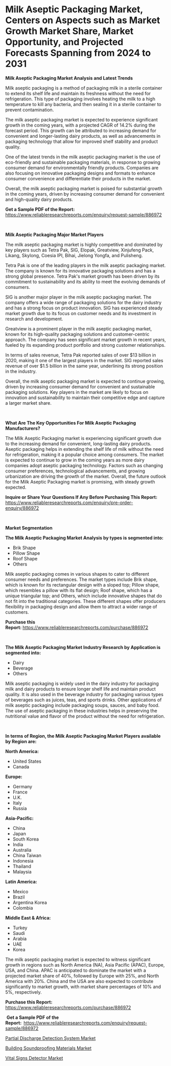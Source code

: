 <p><h1>Milk Aseptic Packaging Market, Centers on Aspects such as Market Growth Market Share, Market Opportunity, and Projected Forecasts Spanning from 2024 to 2031</h1></p><p><strong>Milk Aseptic Packaging Market Analysis and Latest Trends</strong></p>
<p><p>Milk aseptic packaging is a method of packaging milk in a sterile container to extend its shelf life and maintain its freshness without the need for refrigeration. This type of packaging involves heating the milk to a high temperature to kill any bacteria, and then sealing it in a sterile container to prevent contamination.</p><p>The milk aseptic packaging market is expected to experience significant growth in the coming years, with a projected CAGR of 14.2% during the forecast period. This growth can be attributed to increasing demand for convenient and longer-lasting dairy products, as well as advancements in packaging technology that allow for improved shelf stability and product quality.</p><p>One of the latest trends in the milk aseptic packaging market is the use of eco-friendly and sustainable packaging materials, in response to growing consumer demand for environmentally friendly products. Companies are also focusing on innovative packaging designs and formats to enhance consumer convenience and differentiate their products in the market.</p><p>Overall, the milk aseptic packaging market is poised for substantial growth in the coming years, driven by increasing consumer demand for convenient and high-quality dairy products.</p></p>
<p><strong>Get a Sample PDF of the Report:&nbsp;</strong> <a href="https://www.reliableresearchreports.com/enquiry/request-sample/886972">https://www.reliableresearchreports.com/enquiry/request-sample/886972</a></p>
<p>&nbsp;</p>
<p><strong>Milk Aseptic Packaging Major Market Players</strong></p>
<p><p>The milk aseptic packaging market is highly competitive and dominated by key players such as Tetra Pak, SIG, Elopak, Greatview, Xinjufeng Pack, Likang, Skylong, Coesia IPI, Bihai, Jielong Yongfa, and Pulisheng. </p><p>Tetra Pak is one of the leading players in the milk aseptic packaging market. The company is known for its innovative packaging solutions and has a strong global presence. Tetra Pak's market growth has been driven by its commitment to sustainability and its ability to meet the evolving demands of consumers.</p><p>SIG is another major player in the milk aseptic packaging market. The company offers a wide range of packaging solutions for the dairy industry and has a strong focus on product innovation. SIG has experienced steady market growth due to its focus on customer needs and its investment in research and development.</p><p>Greatview is a prominent player in the milk aseptic packaging market, known for its high-quality packaging solutions and customer-centric approach. The company has seen significant market growth in recent years, fueled by its expanding product portfolio and strong customer relationships.</p><p>In terms of sales revenue, Tetra Pak reported sales of over $13 billion in 2020, making it one of the largest players in the market. SIG reported sales revenue of over $1.5 billion in the same year, underlining its strong position in the industry.</p><p>Overall, the milk aseptic packaging market is expected to continue growing, driven by increasing consumer demand for convenient and sustainable packaging solutions. Key players in the market are likely to focus on innovation and sustainability to maintain their competitive edge and capture a larger market share.</p></p>
<p>&nbsp;</p>
<p><strong>What Are The Key Opportunities For Milk Aseptic Packaging Manufacturers?</strong></p>
<p><p>The Milk Aseptic Packaging market is experiencing significant growth due to the increasing demand for convenient, long-lasting dairy products. Aseptic packaging helps in extending the shelf life of milk without the need for refrigeration, making it a popular choice among consumers. The market is expected to continue to grow in the coming years as more dairy companies adopt aseptic packaging technology. Factors such as changing consumer preferences, technological advancements, and growing urbanization are driving the growth of the market. Overall, the future outlook for the Milk Aseptic Packaging market is promising, with steady growth expected.</p></p>
<p><strong>Inquire or Share Your Questions If Any Before Purchasing This Report:</strong> <a href="https://www.reliableresearchreports.com/enquiry/pre-order-enquiry/886972">https://www.reliableresearchreports.com/enquiry/pre-order-enquiry/886972</a></p>
<p>&nbsp;</p>
<p><strong>Market Segmentation</strong></p>
<p><strong>The Milk Aseptic Packaging Market Analysis by types is segmented into:</strong></p>
<p><ul><li>Brik Shape</li><li>Pillow Shape</li><li>Roof Shape</li><li>Others</li></ul></p>
<p><p>Milk aseptic packaging comes in various shapes to cater to different consumer needs and preferences. The market types include Brik shape, which is known for its rectangular design with a sloped top; Pillow shape, which resembles a pillow with its flat design; Roof shape, which has a unique triangular top; and Others, which include innovative shapes that do not fit into the traditional categories. These different shapes offer producers flexibility in packaging design and allow them to attract a wider range of customers.</p></p>
<p><strong>Purchase this Report:&nbsp;</strong><a href="https://www.reliableresearchreports.com/purchase/886972">https://www.reliableresearchreports.com/purchase/886972</a></p>
<p>&nbsp;</p>
<p><strong>The Milk Aseptic Packaging Market Industry Research by Application is segmented into:</strong></p>
<p><ul><li>Dairy</li><li>Beverage</li><li>Others</li></ul></p>
<p><p>Milk aseptic packaging is widely used in the dairy industry for packaging milk and dairy products to ensure longer shelf life and maintain product quality. It is also used in the beverage industry for packaging various types of beverages such as juices, teas, and sports drinks. Other applications of milk aseptic packaging include packaging soups, sauces, and baby food. The use of aseptic packaging in these industries helps in preserving the nutritional value and flavor of the product without the need for refrigeration.</p></p>
<p>&nbsp;</p>
<p><strong>In terms of Region, the Milk Aseptic Packaging Market Players available by Region are:</strong></p>
<p>
    <p> <strong> North America: </strong>
        <ul>
            <li>United States</li>
            <li>Canada</li>
        </ul>
        </p> 
    <p> <strong> Europe: </strong>
        <ul>
            <li>Germany</li>
            <li>France</li>
            <li>U.K.</li>
            <li>Italy</li>
            <li>Russia</li>
        </ul>
        </p> 
    <p> <strong> Asia-Pacific: </strong>
        <ul>
            <li>China</li>
            <li>Japan</li>
            <li>South Korea</li>
            <li>India</li>
            <li>Australia</li>
            <li>China Taiwan</li>
            <li>Indonesia</li>
            <li>Thailand</li>
            <li>Malaysia</li>
        </ul>
        </p> 
    <p> <strong> Latin America: </strong>
        <ul>
            <li>Mexico</li>
            <li>Brazil</li>
            <li>Argentina Korea</li>
            <li>Colombia</li>
        </ul>
        </p> 
    <p> <strong> Middle East & Africa: </strong>
        <ul>
            <li>Turkey</li>
            <li>Saudi</li>
            <li>Arabia</li>
            <li>UAE</li>
            <li>Korea</li>
        </ul>
    </p>
    </p>
<p><p>The milk aseptic packaging market is expected to witness significant growth in regions such as North America (NA), Asia Pacific (APAC), Europe, USA, and China. APAC is anticipated to dominate the market with a projected market share of 40%, followed by Europe with 25%, and North America with 20%. China and the USA are also expected to contribute significantly to market growth, with market share percentages of 10% and 5%, respectively.</p></p>
<p><strong>Purchase this Report: </strong><a href="https://www.reliableresearchreports.com/purchase/886972">https://www.reliableresearchreports.com/purchase/886972</a></p>
<p>&nbsp;<strong>Get a Sample PDF of the Report:&nbsp;&nbsp;</strong><a href="https://www.reliableresearchreports.com/enquiry/request-sample/886972">https://www.reliableresearchreports.com/enquiry/request-sample/886972</a></p>
<p><strong></strong></p>
<p><p><a href="https://view.publitas.com/reportprime-1/partial-discharge-detection-system-market-growth-market-trends-covid-19-impact-and-forecasts-for-period-from-2023-2030/">Partial Discharge Detection System Market</a></p><p><a href="https://view.publitas.com/reportprime-1/building-soundproofing-materials-market-offer-valuable-insights-into-market-size-market-share-market-trends-and-projections-spanning-from-2023-to-2030/">Building Soundproofing Materials Market</a></p><p><a href="https://view.publitas.com/reportprime-1/vital-signs-detector-market-size-market-share-and-global-market-analysis-report-2023-2030/">Vital Signs Detector Market</a></p></p>